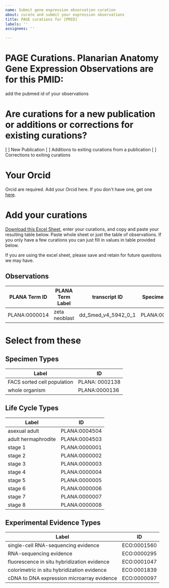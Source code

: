 ```yaml
---
name: Submit gene expression observation curation
about: curate and submit your expression observations
title: PAGE curations for [PMID]
labels: ''
assignees: ''

---
```


# PAGE Curations. Planarian Anatomy Gene Expression Observations are for this PMID:
add the pubmed id of your observations

# Are curations for a new publication or additions or corrections for existing curations?
[ ] New Publication 
[ ] Additions to exiting curations from a publication
[ ] Corrections to exiting curations

# Your Orcid
Orcid are required. Add your Orcid here. If you don't have one, get one [here](https://orcid.org/register).

# Add your curations  
[Download this Excel Sheet](https://github.com/planosphere/PAGE/raw/master/curation/PAGE_curation_table.xlsx), enter your curations, and copy and paste your resulting table below. Paste whole sheet or just the table of observations. If you only have a few curations you can just fill in values in table provided below.

If you are using the excel sheet, please save and retain for future questions we may have.


## Observations
| PLANA Term ID| PLANA Term Label | transcript ID | Specimen Type  |  Life Cycle Type | Experiment Type |
| ---| ----| --| ---| --|---|
|  PLANA:0000014 | zeta neoblast | dd_Smed_v4_5942_0_1 | PLANA:0002138 |  PLANA:0004504 | ECO:0001560 |

# Select from these

## Specimen Types 


| Label | ID |  
| --- | ---|   
| FACS sorted cell population	 | PLANA: 0002138 |   
| whole organism | PLANA:0000136 |   


## Life Cycle Types 

| Label | ID |  
| --- | ---|   
| asexual adult	| PLANA:0004504 |  
| adult hermaphrodite | PLANA:0004503 |  
| stage 1| PLANA:0000001 |  
| stage 2| PLANA:0000002 |  
| stage 3| PLANA:0000003 |  
| stage 4| PLANA:0000004 |  
| stage 5| PLANA:0000005 |  
| stage 6| PLANA:0000006 |  
| stage 7| PLANA:0000007|  
| stage 8| PLANA:0000008 |  

## Experimental Evidence Types 

| Label | ID |  
| --- | ---| 
| single-cell RNA-sequencing evidence	| ECO:0001560 |   
| RNA-sequencing evidence	| ECO:0000295 |   
| fluorescence in situ hybridization evidence | ECO:0001047 |   
| colorimetric in situ hybridization evidence	| ECO:0001839 |  
| cDNA to DNA expression microarray evidence	| ECO:0000097 |
